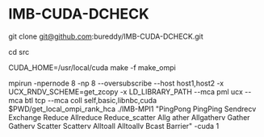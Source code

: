 # IMB-CUDA-DCHECK

git clone git@github.com:bureddy/IMB-CUDA-DCHECK.git

cd src

CUDA_HOME=/usr/local/cuda make -f make_ompi

mpirun -npernode 8 -np 8 --oversubscribe --host host1,host2 -x UCX_RNDV_SCHEME=get_zcopy -x LD_LIBRARY_PATH --mca pml ucx --mca btl tcp --mca coll self,basic,libnbc,cuda $PWD/get_local_ompi_rank_hca ./IMB-MPI1 "PingPong PingPing Sendrecv Exchange Reduce Allreduce Reduce_scatter Allg
ather Allgatherv Gather Gatherv Scatter Scatterv Alltoall Alltoallv Bcast Barrier" -cuda 1
